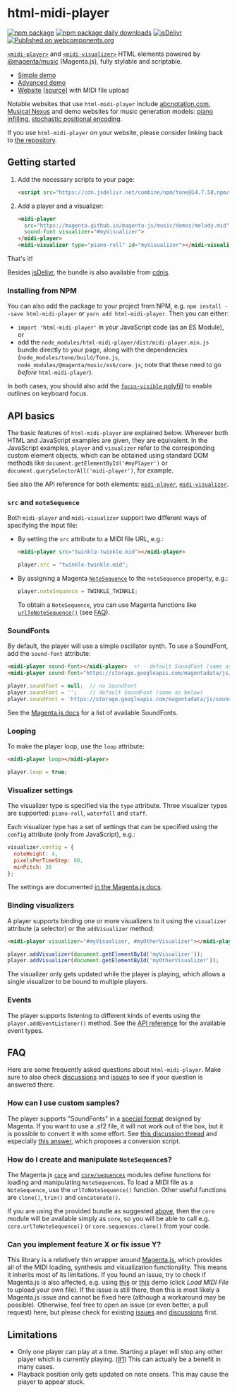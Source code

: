 # html-midi-player

[![npm package](https://badge.fury.io/js/html-midi-player.svg)](https://badge.fury.io/js/html-midi-player)
[![npm package daily downloads](https://badgen.net/npm/dm/html-midi-player)](https://npmjs.com/package/html-midi-player)
[![jsDelivr](https://data.jsdelivr.com/v1/package/npm/html-midi-player/badge?style=rounded)](https://www.jsdelivr.com/package/npm/html-midi-player)
[![Published on webcomponents.org](https://img.shields.io/badge/webcomponents.org-published-blue.svg)](https://www.webcomponents.org/element/html-midi-player)

[`<midi-player>`](https://github.com/cifkao/html-midi-player/blob/master/doc/midi-player.md#midi-player)
and [`<midi-visualizer>`](https://github.com/cifkao/html-midi-player/blob/master/doc/midi-visualizer.md#midi-visualizer)
HTML elements powered by [@magenta/music](https://github.com/magenta/magenta-js/tree/master/music/) (Magenta.js), fully stylable and scriptable.

* [Simple demo](https://codepen.io/cifkao/pen/WNwpLzL)
* [Advanced demo](https://codepen.io/cifkao/pen/GRZxqZN)
* [Website](https://cifkao.github.io/html-midi-player/) [[source](https://github.com/cifkao/html-midi-player/tree/www)] with MIDI file upload

Notable websites that use `html-midi-player` include [abcnotation.com](https://abcnotation.com/), [Musical Nexus](https://musicalnexus.net/) and demo websites for music generation models: [piano infilling](https://jackyhsiung.github.io/piano-infilling-demo/), [stochastic positional encoding](https://cifkao.github.io/spe/).

If you use `html-midi-player` on your website, please consider linking back to [the repository](https://github.com/cifkao/html-midi-player/).

## Getting started

1. Add the necessary scripts to your page:

   ```html
   <script src="https://cdn.jsdelivr.net/combine/npm/tone@14.7.58,npm/@magenta/music@1.23.1/es6/core.js,npm/focus-visible@5,npm/html-midi-player@1.5.0"></script>
   ```

2. Add a player and a visualizer:

   <!---
   ```
   <custom-element-demo>
     <template>
       <script src="https://cdn.jsdelivr.net/combine/npm/tone@14.7.58,npm/@magenta/music@1.23.1/es6/core.js,npm/focus-visible@5,npm/html-midi-player@1.5.0"></script>
       <next-code-block></next-code-block>
     </template>
   </custom-element-demo>
   ```
   -->
   ```html
   <midi-player
     src="https://magenta.github.io/magenta-js/music/demos/melody.mid"
     sound-font visualizer="#myVisualizer">
   </midi-player>
   <midi-visualizer type="piano-roll" id="myVisualizer"></midi-visualizer>
   ```

That's it!

Besides [jsDelivr](https://www.jsdelivr.com/package/npm/html-midi-player), the bundle is also available from [cdnjs](https://cdnjs.com/libraries/html-midi-player).

### Installing from NPM

You can also add the package to your project from NPM, e.g. `npm install --save html-midi-player` or `yarn add html-midi-player`. Then you can either:
- `import 'html-midi-player'` in your JavaScript code (as an ES Module), or
- add the `node_modules/html-midi-player/dist/midi-player.min.js` bundle directly to your page, along with the dependencies (`node_modules/tone/build/Tone.js`, `node_modules/@magenta/music/es6/core.js`; note that these need to go *before* `html-midi-player`).

In both cases, you should also add the [`focus-visible` polyfill](https://github.com/WICG/focus-visible) to enable outlines on keyboard focus.

## API basics

The basic features of `html-midi-player` are explained below. Wherever both HTML and JavaScript examples are given, they are equivalent. In the JavaScript examples, `player` and `visualizer` refer to the corresponding custom element objects, which can be obtained using standard DOM methods like `document.getElementById('#myPlayer')` or `document.querySelectorAll('midi-player')`, for example.

See also the API reference for both elements:
[`midi-player`](https://github.com/cifkao/html-midi-player/blob/master/doc/midi-player.md#midi-player),
[`midi-visualizer`](https://github.com/cifkao/html-midi-player/blob/master/doc/midi-visualizer.md#midi-visualizer).

### `src` and `noteSequence`
Both `midi-player` and `midi-visualizer` support two different ways of specifying the input file:
- By setting the `src` attribute to a MIDI file URL, e.g.:
  ```html
  <midi-player src="twinkle-twinkle.mid"></midi-player>
  ```
  ```javascript
  player.src = "twinkle-twinkle.mid";
  ```
- By assigning a Magenta [`NoteSequence`](https://hello-magenta.glitch.me/#playing-a-notesequence) to the `noteSequence` property, e.g.:
  ```javascript
  player.noteSequence = TWINKLE_TWINKLE;
  ```
  To obtain a `NoteSequence`, you can use Magenta functions like [`urlToNoteSequence()`](https://magenta.github.io/magenta-js/music/modules/_core_.html#urltonotesequence) (see [FAQ](#how-do-i-create-and-manipulate-notesequences)).

### SoundFonts
By default, the player will use a simple oscillator synth. To use a SoundFont, add the `sound-font` attribute:
```html
<midi-player sound-font></midi-player>  <!-- default SoundFont (same as below) -->
<midi-player sound-font="https://storage.googleapis.com/magentadata/js/soundfonts/sgm_plus"></midi-player>
```
```javascript
player.soundFont = null;  // no SoundFont
player.soundFont = '';    // default SoundFont (same as below)
player.soundFont = 'https://storage.googleapis.com/magentadata/js/soundfonts/sgm_plus';
```
See the [Magenta.js docs](https://magenta.github.io/magenta-js/music/index.html#soundfonts) for a list of available SoundFonts.

### Looping
To make the player loop, use the `loop` attribute:
```html
<midi-player loop></midi-player>
```
```javascript
player.loop = true;
```

### Visualizer settings
The visualizer type is specified via the `type` attribute. Three visualizer types are supported: `piano-roll`, `waterfall` and `staff`.

Each visualizer type has a set of settings that can be specified using the `config` attribute (only from JavaScript), e.g.:
```javascript
visualizer.config = {
  noteHeight: 4,
  pixelsPerTimeStep: 60,
  minPitch: 30
};
```
The settings are documented [in the Magenta.js docs](https://magenta.github.io/magenta-js/music/interfaces/_core_visualizer_.visualizerconfig.html).

### Binding visualizers
A player supports binding one or more visualizers to it using the `visualizer` attribute (a selector) or the `addVisualizer` method:
```html
<midi-player visualizer="#myVisualizer, #myOtherVisualizer"></midi-player>
```
```javascript
player.addVisualizer(document.getElementById('myVisualizer'));
player.addVisualizer(document.getElementById('myOtherVisualizer'));
```
The visualizer only gets updated while the player is playing, which allows a single visualizer to be bound to multiple players.

### Events
The player supports listening to different kinds of events using the `player.addEventListener()` method. See the [API reference](https://github.com/cifkao/html-midi-player/blob/master/doc/midi-player.md#events) for the available event types.

## FAQ
Here are some frequently asked questions about `html-midi-player`. Make sure to also check [discussions](https://github.com/cifkao/html-midi-player/discussions) and [issues](https://github.com/cifkao/html-midi-player/issues?q=is%3Aissue) to see if your question is answered there.

### How can I use custom samples?
The player supports "SoundFonts" in a [special format](https://github.com/magenta/magenta-js/blob/d8a76682abb0979b985e4b80f6b68b5123b9f8d5/music/src/core/soundfont.ts#L381-L419) designed by Magenta. If you want to use a .sf2 file, it will not work out of the box, but it is possible to convert it with some effort. See [this discussion thread](https://github.com/cifkao/html-midi-player/discussions/43) and especially [this answer](https://github.com/cifkao/html-midi-player/discussions/43#discussioncomment-5439676), which proposes a conversion script.

### How do I create and manipulate `NoteSequence`s?
The Magenta.js [`core`](https://magenta.github.io/magenta-js/music/modules/_core_.html) and [`core/sequences`](https://magenta.github.io/magenta-js/music/modules/_core_sequences_.html) modules define functions for loading and manipulating `NoteSequence`s. To load a MIDI file as a `NoteSequence`, use the `urlToNoteSequence()` function. Other useful functions are `clone()`, `trim()` and `concatenate()`. 

If you are using the provided bundle as suggested [above](#getting-started), then the `core` module will be available simply as `core`, so you will be able to call e.g. `core.urlToNoteSequence()` or `core.sequences.clone()` from your code.

### Can you implement feature X or fix issue Y?
This library is a relatively thin wrapper around [Magenta.js](https://github.com/magenta/magenta-js/), which provides all of the MIDI loading, synthesis and visualization functionality. This means it inherits most of its limitations. If you found an issue, try to check if Magenta.js is also affected, e.g. using [this](https://magenta.github.io/magenta-js/music/demos/player.html) or [this](https://magenta.github.io/magenta-js/music/demos/visualizer.html) demo (click *Load MIDI File* to upload your own file). If the issue is still there, then this is most likely a Magenta.js issue and cannot be fixed here (although a workaround may be possible). Otherwise, feel free to open an issue (or even better, a pull request) here, but please check for existing [issues](https://github.com/cifkao/html-midi-player/issues?q=is%3Aissue) and [discussions](https://github.com/cifkao/html-midi-player/discussions) first.

## Limitations
- Only one player can play at a time. Starting a player will stop any other player which is currently playing. ([#1](https://github.com/cifkao/html-midi-player/issues/1))
  This can actually be a benefit in many cases.
- Playback position only gets updated on note onsets. This may cause the player to appear stuck.
